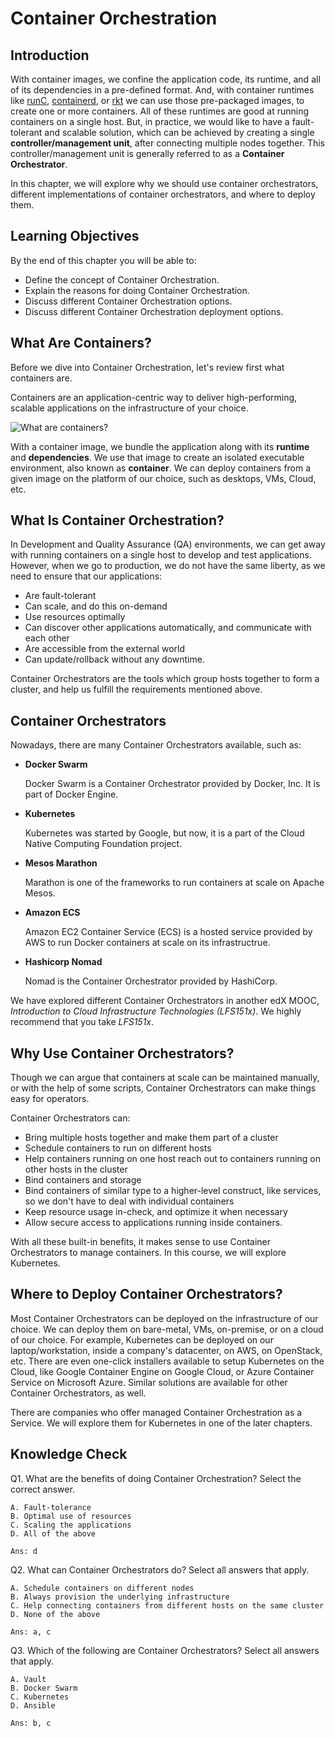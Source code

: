 Container Orchestration
=======================

## Introduction
With container images, we confine the application code, its runtime, and all of its dependencies in a pre-defined format. And, with container runtimes like [runC](https://runc.io/), [containerd](https://containerd.io/), or [rkt](https://github.com/rkt/rkt) we can use those pre-packaged images, to create one or more containers. All of these runtimes are good at running containers on a single host. But, in practice, we would like to have a fault-tolerant and scalable solution, which can be achieved by creating a single __controller/management unit__, after connecting multiple nodes together. This controller/management unit is generally referred to as a __Container Orchestrator__. 

In this chapter, we will explore why we should use container orchestrators, different implementations of container orchestrators, and where to deploy them. 

## Learning Objectives
By the end of this chapter you will be able to:

+ Define the concept of Container Orchestration.
+ Explain the reasons for doing Container Orchestration.
+ Discuss different Container Orchestration options.
+ Discuss different Container Orchestration deployment options.

## What Are Containers?
Before we dive into Container Orchestration, let's review first what containers are.

Containers are an application-centric way to deliver high-performing, scalable applications on the infrastructure of your choice.

![What are containers?](https://prod-edxapp.edx-cdn.org/assets/courseware/v1/5bd6e5b9191c79b780f131d2784cf456/asset-v1:LinuxFoundationX+LFS158x+2T2017+type@asset+block/containers.png)

With a container image, we bundle the application along with its __runtime__ and __dependencies__. We use that image to create an isolated executable environment, also known as __container__. We can deploy containers from a given image on the platform of our choice, such as desktops, VMs, Cloud, etc.

## What Is Container Orchestration?
In Development and Quality Assurance (QA) environments, we can get away with running containers on a single host to develop and test applications. However, when we go to production, we do not have the same liberty, as we need to ensure that our applications:

+ Are fault-tolerant
+ Can scale, and do this on-demand
+ Use resources optimally
+ Can discover other applications automatically, and communicate with each other
+ Are accessible from the external world 
+ Can update/rollback without any downtime. 

Container Orchestrators are the tools which group hosts together to form a cluster, and help us fulfill the requirements mentioned above.

## Container Orchestrators
Nowadays, there are many Container Orchestrators available, such as:

+ __Docker Swarm__

    Docker Swarm is a Container Orchestrator provided by Docker, Inc. It is part of Docker Engine.

+ __Kubernetes__

    Kubernetes was started by Google, but now, it is a part of the Cloud Native Computing Foundation project.

+ __Mesos Marathon__

    Marathon is one of the frameworks to run containers at scale on Apache Mesos.

+ __Amazon ECS__

    Amazon EC2 Container Service (ECS) is a hosted service provided by AWS to run Docker containers at scale on its infrastructrue.

+ __Hashicorp Nomad__

    Nomad is the Container Orchestrator provided by HashiCorp.

We have explored different Container Orchestrators in another edX MOOC, _Introduction to Cloud Infrastructure Technologies (LFS151x)_. We highly recommend that you take _LFS151x_.

## Why Use Container Orchestrators?
Though we can argue that containers at scale can be maintained manually, or with the help of some scripts, Container Orchestrators can make things easy for operators.

Container Orchestrators can:

+ Bring multiple hosts together and make them part of a cluster
+ Schedule containers to run on different hosts
+ Help containers running on one host reach out to containers running on other hosts in the cluster
+ Bind containers and storage
+ Bind containers of similar type to a higher-level construct, like services, so we don't have to deal with individual containers
+ Keep resource usage in-check, and optimize it when necessary
+ Allow secure access to applications running inside containers.

With all these built-in benefits, it makes sense to use Container Orchestrators to manage containers. In this course, we will explore Kubernetes. 

## Where to Deploy Container Orchestrators?
Most Container Orchestrators can be deployed on the infrastructure of our choice. We can deploy them on bare-metal, VMs, on-premise, or on a cloud of our choice. For example, Kubernetes can be deployed on our laptop/workstation, inside a company's datacenter, on AWS, on OpenStack, etc. There are even one-click installers available to setup Kubernetes on the Cloud, like Google Container Engine on Google Cloud, or Azure Container Service on Microsoft Azure. Similar solutions are available for other Container Orchestrators, as well.

There are companies who offer managed Container Orchestration as a Service. We will explore them for Kubernetes in one of the later chapters.

## Knowledge Check
Q1. What are the benefits of doing Container Orchestration? Select the correct answer.

    A. Fault-tolerance
    B. Optimal use of resources
    C. Scaling the applications
    D. All of the above

    Ans: d

Q2. What can Container Orchestrators do? Select all answers that apply.

    A. Schedule containers on different nodes
    B. Always provision the underlying infrastructure
    C. Help connecting containers from different hosts on the same cluster
    D. None of the above

    Ans: a, c

Q3. Which of the following are Container Orchestrators? Select all answers that apply.

    A. Vault
    B. Docker Swarm
    C. Kubernetes
    D. Ansible

    Ans: b, c
